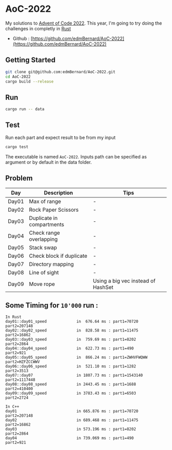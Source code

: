 # AoC-2022

My solutions to [Advent of Code 2022](https://adventofcode.com/). This year, I'm going to try doing the challenges in completly in [Rust](https://www.rust-lang.org/)

- Github : [https://github.com/edmBernard/AoC-2022](https://github.com/edmBernard/AoC-2022)

## Getting Started

```bash
git clone git@github.com:edmBernard/AoC-2022.git
cd AoC-2022
cargo build --release
```

## Run

```bash
cargo run -- data
```

## Test

Run each part and expect result to be from my input
```bash
cargo test
```

The executable is named `AoC-2022`. Inputs path can be specified as argument or by default in the data folder.

## Problem

| Day   | Description                | Tips  |
|--     |--                          |--     |
| Day01 | Max of range               | -     |
| Day02 | Rock Paper Scissors        | -     |
| Day03 | Duplicate in compartments  | -     |
| Day04 | Check range overlapping    | -     |
| Day05 | Stack swap                 | -     |
| Day06 | Check block if duplicate   | -     |
| Day07 | Directory mapping          | -     |
| Day08 | Line of sight              | -     |
| Day09 | Move rope                  | Using a big vec instead of HashSet |

## Some Timing for `10'000` run :

```
In Rust
day01::day01_speed             in  676.64 ms : part1=70720      part2=207148
day02::day02_speed             in  828.58 ms : part1=11475      part2=16862
day03::day03_speed             in  759.69 ms : part1=8202       part2=2864
day04::day04_speed             in  622.73 ms : part1=490        part2=921
day05::day05_speed             in  866.24 ms : part1=ZWHVFWQWW  part2=HZFZCCWWV
day06::day06_speed             in  521.10 ms : part1=1282       part2=3513
day07::day07                   in 1807.73 ms : part1=1543140    part2=1117448
day08::day08_speed             in 2443.45 ms : part1=1688       part2=410400
day09::day09_speed             in 3783.43 ms : part1=6503       part2=2724

In C++
day01                          in 665.876 ms : part1=70720      part2=207148
day02                          in 689.468 ms : part1=11475      part2=16862
day03                          in 573.196 ms : part1=8202       part2=2864
day04                          in 739.069 ms : part1=490        part2=921
```